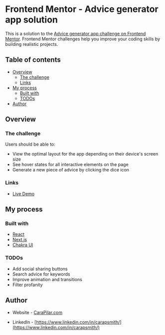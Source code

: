 # Frontend Mentor - Advice generator app solution

This is a solution to the [Advice generator app challenge on Frontend Mentor](https://www.frontendmentor.io/challenges/advice-generator-app-QdUG-13db). Frontend Mentor challenges help you improve your coding skills by building realistic projects.

## Table of contents

- [Overview](#overview)
  - [The challenge](#the-challenge)
  <!-- - [Screenshot](#screenshot) -->
  - [Links](#links)
- [My process](#my-process)
  - [Built with](#built-with)
  - [TODOs](#continued-development)
- [Author](#author)


## Overview

### The challenge

Users should be able to:

- View the optimal layout for the app depending on their device's screen size
- See hover states for all interactive elements on the page
- Generate a new piece of advice by clicking the dice icon

<!-- ### Screenshot

![](./screenshot.jpg) -->

### Links

- [Live Demo](https://advice-generator-carapilar.vercel.app/)

## My process

### Built with

- [React](https://reactjs.org/)
- [Next.js](https://nextjs.org/)
- [Chakra UI](https://chakra-ui.com/)


### TODOs

- Add social sharing buttons
- Search advice for keywords
- Improve animation and transitions
- Filter profanity


## Author

- Website - [CaraPilar.com](https://www.carapilar.com)
<!-- - Frontend Mentor - [@yourusername](https://www.frontendmentor.io/profile/yourusername) -->
- LinkedIn - [https://www.linkedin.com/in/carapsmith/](https://www.linkedin.com/in/carapsmith/)
